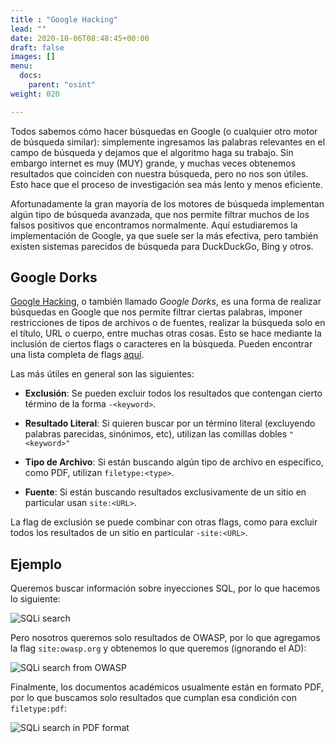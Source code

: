 ```yaml
---
title : "Google Hacking"
lead: ""
date: 2020-10-06T08:48:45+00:00
draft: false
images: []
menu:
  docs:
    parent: "osint"
weight: 020

---
```


Todos sabemos cómo hacer búsquedas en Google (o cualquier otro motor de búsqueda similar):
simplemente ingresamos las palabras relevantes en el campo de búsqueda y dejamos que el algoritmo haga su
trabajo. Sin embargo internet es muy (MUY) grande, y muchas veces obtenemos resultados que coinciden con
nuestra búsqueda, pero no nos son útiles. Esto hace que el proceso de investigación sea más lento y menos
eficiente.

Afortunadamente la gran mayoría de los motores de búsqueda implementan algún tipo de búsqueda avanzada, que nos
permite filtrar muchos de los falsos positivos que encontramos normalmente. Aquí estudiaremos la implementación
de Google, ya que suele ser la más efectiva, pero también existen sistemas parecidos de búsqueda para
DuckDuckGo, Bing y otros.

## Google Dorks

[Google Hacking](https://en.wikipedia.org/wiki/Google_hacking), o también llamado _Google Dorks_, es una
forma de realizar búsquedas en Google que nos permite filtrar ciertas palabras, imponer restricciones de
tipos de archivos o de fuentes, realizar la búsqueda solo en el título, URL o cuerpo, entre muchas otras cosas.
Esto se hace mediante la inclusión de ciertos flags o caracteres en la búsqueda. Pueden encontrar una
lista completa de flags [aquí](https://gbhackers.com/latest-google-dorks-list/).

Las más útiles en general son las siguientes:
* **Exclusión**: Se pueden excluir todos los resultados que contengan cierto término de la forma `-<keyword>`.

* **Resultado Literal**: Si quieren buscar por un término literal (excluyendo palabras parecidas, sinónimos, etc),
  utilizan las comillas dobles `"<keyword>"`

* **Tipo de Archivo**: Si están buscando algún tipo de archivo en específico, como PDF,
  utilizan `filetype:<type>`.

* **Fuente**: Si están buscando resultados exclusivamente de un sitio en particular usan `site:<URL>`.

La flag de exclusión se puede combinar con otras flags, como para excluir todos los resultados de un
sitio en particular `-site:<URL>`.

## Ejemplo

Queremos buscar información sobre inyecciones SQL, por lo que hacemos lo siguiente:

![SQLi search](../google-search1.png)

Pero nosotros queremos solo resultados de OWASP, por lo que agregamos la flag `site:owasp.org` y obtenemos
lo que queremos (ignorando el AD):

![SQLi search from OWASP](../google-search2.png)

Finalmente, los documentos académicos usualmente están en formato PDF, por lo que buscamos solo resultados
que cumplan esa condición con `filetype:pdf`:

![SQLi search in PDF format](../google-search3.png)
